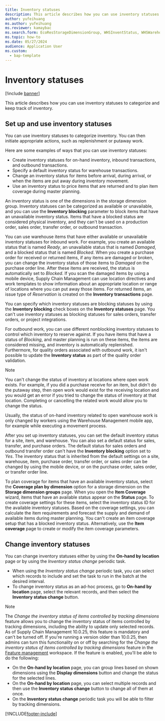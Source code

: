 ```yaml
---
title: Inventory statuses
description: This article describes how you can use inventory statuses to categorize and keep track of inventory.
author: yufeihuang
ms.author: yufeihuang
ms.reviewer: kamaybac
ms.search.form: EcoResStorageDimensionGroup, WHSInventStatus, WHSWarehouseStatusChange
ms.topic: how-to
ms.date: 05/27/2024
audience: Application User
ms.custom:
  - bap-template
---
```


# Inventory statuses

[!include [banner](../includes/banner.md)]

This article describes how you can use inventory statuses to categorize and keep track of inventory.

## Set up and use inventory statuses

You can use inventory statuses to categorize inventory. You can then initiate appropriate actions, such as replenishment or putaway work.

Here are some examples of ways that you can use inventory statuses:

- Create inventory statuses for on-hand inventory, inbound transactions, and outbound transactions.
- Specify a default inventory status for warehouse transactions.
- Change an inventory status for items before arrival, during arrival, or when the items are put away during inventory movement.
- Use an inventory status to price items that are returned and to plan item coverage during master planning.

An inventory status is one of the dimensions in the storage dimension group. Inventory statuses can be categorized as available or unavailable, and you can use the **Inventory blocking** parameter to block items that have an unavailable inventory status. Items that have a blocked status are considered physical inventory, and they can't be used on a production order, sales order, transfer order, or outbound transaction.

You can use warehouse items that have either available or unavailable inventory statuses for inbound work. For example, you create an available status that is named *Ready*, an unavailable status that is named *Damaged*, and a blocked status that is named *Blocked*. When you create a purchase order for received or returned items, if any items are damaged or broken, you can change the inventory status of those items to *Damaged* on the purchase order line. After these items are received, the status is automatically set to *Blocked*. If you scan the damaged items by using a mobile device, Supply Chain Management can use location directives and work templates to show information about an appropriate location or range of locations where you can put away those items. For returned items, an issue type of *Reservation* is created on the **Inventory transactions** page.

You can specify which inventory statuses are blocking statuses by using the **Inventory blocking** check boxes on the **Inventory statuses** page. You can't use inventory statuses as blocking statuses for sales orders, transfer orders, or project integrations.

For outbound work, you can use different nonblocking inventory statuses to control which inventory to reserve against. If you have items that have a status of *Blocking*, and master planning is run on these items, the items are considered missing, and inventory is automatically replenished. Furthermore, for quality orders associated with outbound work, it isn't possible to update the **Inventory status** as part of the quality order validation.

> [!NOTE]
> You can't change the status of inventory at locations where open work exists. For example, if you did a purchase receive for an item, but didn't do the putaway step, then open work would exist for the receiving location and you would get an error if you tried to change the status of inventory at that location. Completing or cancelling the related work would allow you to change the status.
>
> Usually, the status of on-hand inventory related to open warehouse work is only changed by workers using the Warehouse Management mobile app, for example while executing a movement process.

After you set up inventory statuses, you can set the default inventory status for a site, item, and warehouse. You can also set a default status for sales, transfer, and purchase orders. The default status for sales orders and outbound transfer order can't have the **Inventory blocking** option set to *Yes*. The inventory status that is inherited from the default settings on a site, warehouse, item, purchase order, transfer order, or sales order can be changed by using the mobile device, or on the purchase order, sales order, or transfer order line.

To plan coverage for items that have an available inventory status, select the **Coverage plan by dimension** option for a storage dimension on the **Storage dimension groups** page. When you open the **Item Coverage** wizard, items that have an available status appear on the **Status** page. To create coverage settings for these items, select the inventory status ID for the available inventory statuses. Based on the coverage settings, you can calculate the item requirements and forecast the supply and demand of available items during master planning. You can't create an item coverage setup that has a blocked inventory status. Alternatively, use the **Item coverage** page to create or modify the item coverage parameters.

## Change inventory statuses

You can change inventory statuses either by using the **On-hand by location** page or by using the *Inventory status change* periodic task.

- When using the *Inventory status change* periodic task, you can select which records to include and set the task to run in the batch at the desired interval.
- To change inventory status as an ad-hoc process, go to **On-hand by location** page, select the relevant records, and then select the **Inventory status change** button.

> [!NOTE]
> The *Change the inventory status of items controlled by tracking dimensions* feature allows you to change the inventory status of items controlled by tracking dimensions, including the ability to update only selected records. As of Supply Chain Management 10.0.25, this feature is mandatory and can't be turned off. If you're running a version older than 10.0.25, then admins can turn this functionality on or off by searching for the *Change the inventory status of items controlled by tracking dimensions* feature in the [Feature management](../../fin-ops-core/fin-ops/get-started/feature-management/feature-management-overview.md) workspace. If the feature is enabled, you'll be able to do the following:
>
> - On the **On-hand by location** page, you can group lines based on shown dimensions using the **Display dimensions** button and change the status for the selected lines.
> - On the **On-hand by location** page, you can select multiple records and then use the **Inventory status change** button to change all of them at once.
> - On the **Inventory status change** periodic task you will be able to filter by tracking dimensions.

[!INCLUDE[footer-include](../../includes/footer-banner.md)]
